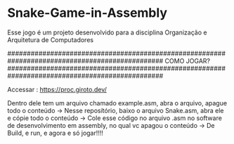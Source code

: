 # Snake-Game-in-Assembly
Esse jogo é um projeto desenvolvido para a disciplina Organização e Arquitetura de Computadores



################################################################################################
COMO JOGAR? 
################################################################################################

Accessar : https://proc.giroto.dev/

Dentro dele tem um arquivo chamado example.asm, abra o arquivo, apague todo o conteúdo -> 
Nesse reposítório, baixo o arquivo Snake.asm, abra ele e cópie todo o conteúdo -> 
Cole esse código no arquivo .asm no software de desenvolvimento em assembly, no qual vc apagou o conteúdo -> 
De Build, e run, e agora e só jogar!!!!
